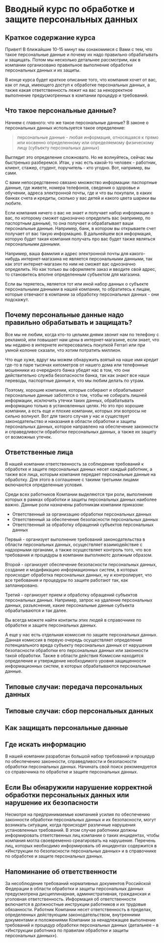 # Вводный курс по обработке и защите персональных данных

## Краткое содержание курса

Привет! В ближайшие 10-15 минут мы ознакомимся с Вами с тем, что такое персональные данные и почему их надо правильно обрабатывать и защищать. Потом мы несколько детальнее рассмотрим, как в компании организовано правильное выполнение обработки персональных данных и их защиты.

В конце курса будет краткое описание того, что компания хочет от вас, как от лица, имеющего доступ к обработке персональных данных, а также какая ответственность лежит на вас за некорректное выполнение предусмотренных в компании процедур и требований.

## Что такое персональные данные?

Начнем с главного: что же такое персональные данные? В законе о персональных данных используется такое определение:

> персональные данные - любая информация, относящаяся к прямо или косвенно определенному или определяемому физическому лицу (субъекту персональных данных)

Выглядит это определение сложновато. Но не волнуйтесь, сейчас мы быстренько разберемся. Итак, у нас есть какой-то человек - работник, клиент, стажер, студент, поручитель - кто угодно. Вот, например, вы сами.

С вами непосредственно связано множество информации: паспортные данные, где живете, номера телефонов, сведения о здоровье и обучении, адреса электронной почты, где и что вы покупали, в каких банках счета и кредиты, сколько у вас детей и какого цвета шарики вы любите. 

Если компания ничего о вас не знает и получает набор информации о вас, по которому сможет однозначно определить вас (например, по паспортным данным), то она получает и обрабатывает ваши персональные данные. Например, банк, в котором вы открываете счет получает от вас такую информацию. В дальнейшем вся информация, которую будет такая компания получать про вас будет также являться персональными данными.

Например, ваша фамилия и адрес электронной почты для какого-нибудь интернет-магазина не является персональными данными, так как этот интернет-магазин по ним не сможет вас однозначно определить. Но как только вы оформляете заказ и вводите свой адрес, то становитесь вполне определенным субъектом для магазина.

Если вы теряетесь, является тот или иной набор данных о субъекте персональными данными в нашей компании, то обратитесь к лицам, которые отвечают в компании за обработку персональных данных - они подскажут.

## Почему персональные данные надо правильно обрабатывать и защищать?

Все мы не любим, когда кто-то целыми днями звонит нам по телефону с рекламой, или повышает нам цены в интернет-магазине, если знает, что мы недавно в интернете интересовались покупкой Ferrari или при умной колонке сказали, что хотим потратить миллион.

Что еще хуже, вдруг мы можем обнаружить взятый на наше имя кредит где-то в паре тысячах километров от нашего дома или телефонные мошенники из очередного банка убедят нас в том, что они действительно служба безопасности банка, так как знают все наши переводы, паспортные данные и, что мы любим делать по утрам.

Поэтому, хорошие компании, которые собирают и обрабатывают персональные данные заботятся о том, чтобы не собирать лишней информации, исключить утечки таких данных, обрабатывать информацию только в установленных целях. Но это про хорошие компании, а есть еще и плохие компании, которых эти вопросы не сильно волнуют. Вот для такого случая у нас и существует законодательство и наказания в области обработки и защиты персональных данных, которое направлено на обеспечение законности и справедливости обработки персональных данных, а также их защиту от возможных утечек.

## Ответственные лица

В нашей компании ответственность за соблюдение требований к обработке и защите персональных данных несет каждый работник, а также все лица, которым компания передает персональные данные на обработку. Для этого в соглашение с такими третьими лицами включаются определенные условия.

Среди всех работников Компании выделяются три роли, выполнение которых в рамках обработки и защиты персональных данных наиболее важно. Данные роли назначены работникам компании приказом:

- Ответственный за организацию обработки персональных данных
- Ответственный за обеспечение безопасности персональных данных
- Ответственный за обработку обращений субъектов персональных данных

Первый - организует выполнение требований законодательства в области персональных данных, осуществляет взаимодействие с надзорными органами, а также осуществляет контроль того, что все требования и процедуры в компании выполняютс должным образом.

Второй - организует обеспечение безопасности персональных данных, создание и модификацию информационных систем, в которых происходит обработка персональных данных, ну и контролирует, что все требования и процедуры по защите работают так, как запланировано.

Третий - организует прием и обработку обращений субъектов персональных данных. Например, запрос на удаление персональных данных, разъяснения, какие персональные данные субъекта обрабатываются и так далее.

Вы всегда можете найти контакты этих людей в справочнике по обработке и защите персональных данных.

А еще у нас есть отдельная комиссия по защите персональных данных. Данная комиссия в первую очередь осуществляет определение потенциального вреда субъекту персональных данных от нарушения безопасности обработки его персональных данных или законности такой обработки. Также в области действия Комиссии находится определение и утверждение необходимого уровня защищенности информационных систем, в которых обрабатываются персональные данные.

## Типовые случаи: передача персональных данных

## Типовые случаи: сбор персональных данных

## Как защищать персональные данные

## Где искать информацию

В нашей компании разработан большой набор требований и процедур по обеспечению законности, справедливости и безопасности обработки персональных данных. Начинать свой поиск рекомендуется со справочника по обработке и защите персональных данных.

## Если Вы обнаружили нарушение корректной обработки персональных данных или нарушение их безопасности

Несмотря на предпринимаемые компанией усилия по обеспечению законности обработки персональных данных и их безопасности, могут возникать ситуации, когда происходят различные нарушения установленных требований. В этом случае работники должны информировать ответственных лиц компании о таких инцидентах, чтобы компания могла своевременно среагировать на нарушение. Перечень лиц, которых необходимо информировать об инцидентах содержится в «Инструкции по безопасности персональных данных» и в справочнике по обработке и защите персональных данных.

## Напоминание об ответственности

За несоблюдение требований нормативных документов Российской Федерации в области обработки и защиты персональных данных предусмотрена дисциплинарная, административная, гражданская и уголовная ответственность. Информация об ответственности включается в должностные инструкции работников и их трудовые обязанности.
Работник Компании несет ответственность в пределах, определенных действующим законодательством, внутренними документами и положениями Компании за ненадлежащее выполнение требований и процедур обработки персональных данных (детальнее – в «Инструкции работника по правилам обработки и защиты персональных данных»).
